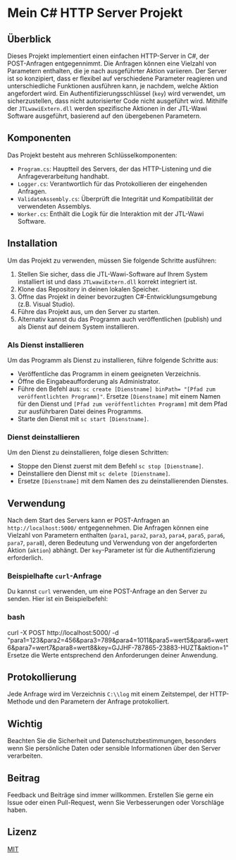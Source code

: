 # Mein C# HTTP Server Projekt

## Überblick
Dieses Projekt implementiert einen einfachen HTTP-Server in C#, der POST-Anfragen entgegennimmt. Die Anfragen können eine Vielzahl von Parametern enthalten, die je nach ausgeführter Aktion variieren. Der Server ist so konzipiert, dass er flexibel auf verschiedene Parameter reagieren und unterschiedliche Funktionen ausführen kann, je nachdem, welche Aktion angefordert wird. Ein Authentifizierungsschlüssel (`key`) wird verwendet, um sicherzustellen, dass nicht autorisierter Code nicht ausgeführt wird. Mithilfe der `JTLwawiExtern.dll` werden spezifische Aktionen in der JTL-Wawi Software ausgeführt, basierend auf den übergebenen Parametern.

## Komponenten
Das Projekt besteht aus mehreren Schlüsselkomponenten:
- `Program.cs`: Hauptteil des Servers, der das HTTP-Listening und die Anfrageverarbeitung handhabt.
- `Logger.cs`: Verantwortlich für das Protokollieren der eingehenden Anfragen.
- `ValidateAssembly.cs`: Überprüft die Integrität und Kompatibilität der verwendeten Assemblys.
- `Worker.cs`: Enthält die Logik für die Interaktion mit der JTL-Wawi Software.

## Installation
Um das Projekt zu verwenden, müssen Sie folgende Schritte ausführen:
1. Stellen Sie sicher, dass die JTL-Wawi-Software auf Ihrem System installiert ist und dass `JTLwawiExtern.dll` korrekt integriert ist.
2. Klone das Repository in deinen lokalen Speicher.
3. Öffne das Projekt in deiner bevorzugten C#-Entwicklungsumgebung (z.B. Visual Studio).
4. Führe das Projekt aus, um den Server zu starten.
5. Alternativ kannst du das Programm auch veröffentlichen (publish) und als Dienst auf deinem System installieren.

### Als Dienst installieren
Um das Programm als Dienst zu installieren, führe folgende Schritte aus:
- Veröffentliche das Programm in einem geeigneten Verzeichnis.
- Öffne die Eingabeaufforderung als Administrator.
- Führe den Befehl aus: `sc create [Dienstname] binPath= "[Pfad zum veröffentlichten Programm]"`. Ersetze `[Dienstname]` mit einem Namen für den Dienst und `[Pfad zum veröffentlichten Programm]` mit dem Pfad zur ausführbaren Datei deines Programms.
- Starte den Dienst mit `sc start [Dienstname]`.

### Dienst deinstallieren
Um den Dienst zu deinstallieren, folge diesen Schritten:
- Stoppe den Dienst zuerst mit dem Befehl `sc stop [Dienstname]`.
- Deinstalliere den Dienst mit `sc delete [Dienstname]`.
- Ersetze `[Dienstname]` mit dem Namen des zu deinstallierenden Dienstes.

## Verwendung
Nach dem Start des Servers kann er POST-Anfragen an `http://localhost:5000/` entgegennehmen. Die Anfragen können eine Vielzahl von Parametern enthalten (`para1`, `para2`, `para3`, `para4`, `para5`, `para6`, `para7`, `para8`), deren Bedeutung und Verwendung von der angeforderten Aktion (`aktion`) abhängt. Der `key`-Parameter ist für die Authentifizierung erforderlich.

### Beispielhafte `curl`-Anfrage
Du kannst `curl` verwenden, um eine POST-Anfrage an den Server zu senden. Hier ist ein Beispielbefehl:

### bash
curl -X POST http://localhost:5000/ -d "para1=123&para2=456&para3=789&para4=1011&para5=wert5&para6=wert6&para7=wert7&para8=wert8&key=GJJHF-787865-23883-HUZT&aktion=1"
Ersetze die Werte entsprechend den Anforderungen deiner Anwendung.

## Protokollierung
Jede Anfrage wird im Verzeichnis `C:\\log` mit einem Zeitstempel, der HTTP-Methode und den Parametern der Anfrage protokolliert.

## Wichtig
Beachten Sie die Sicherheit und Datenschutzbestimmungen, besonders wenn Sie persönliche Daten oder sensible Informationen über den Server verarbeiten.

## Beitrag
Feedback und Beiträge sind immer willkommen. Erstellen Sie gerne ein Issue oder einen Pull-Request, wenn Sie Verbesserungen oder Vorschläge haben.

## Lizenz
[MIT](https://choosealicense.com/licenses/mit/)
